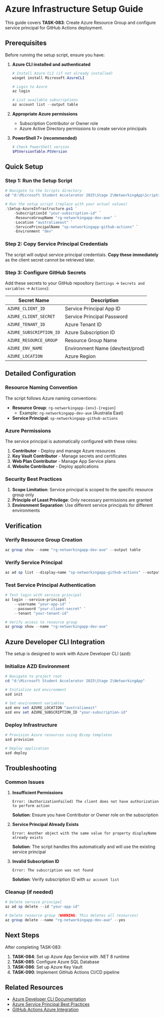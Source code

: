 # Azure Infrastructure Setup Guide

This guide covers **TASK-083**: Create Azure Resource Group and configure service principal for GitHub Actions deployment.

## Prerequisites

Before running the setup script, ensure you have:

1. **Azure CLI installed and authenticated**
   ```powershell
   # Install Azure CLI (if not already installed)
   winget install Microsoft.AzureCLI
   
   # Login to Azure
   az login
   
   # List available subscriptions
   az account list --output table
   ```

2. **Appropriate Azure permissions**
   - Subscription Contributor or Owner role
   - Azure Active Directory permissions to create service principals

3. **PowerShell 7+ (recommended)**
   ```powershell
   # Check PowerShell version
   $PSVersionTable.PSVersion
   ```

## Quick Setup

### Step 1: Run the Setup Script

```powershell
# Navigate to the Scripts directory
cd "d:\Microsoft Student Accelerator 2025\Stage 2\NetworkingApp\Scripts"

# Run the setup script (replace with your actual values)
.\Setup-AzureInfrastructure.ps1 `
    -SubscriptionId "your-subscription-id" `
    -ResourceGroupName "rg-networkingapp-dev-aue" `
    -Location "australiaeast" `
    -ServicePrincipalName "sp-networkingapp-github-actions" `
    -Environment "dev"
```

### Step 2: Copy Service Principal Credentials

The script will output service principal credentials. **Copy these immediately** as the client secret cannot be retrieved later.

### Step 3: Configure GitHub Secrets

Add these secrets to your GitHub repository (`Settings` → `Secrets and variables` → `Actions`):

| Secret Name | Description |
|-------------|-------------|
| `AZURE_CLIENT_ID` | Service Principal App ID |
| `AZURE_CLIENT_SECRET` | Service Principal Password |
| `AZURE_TENANT_ID` | Azure Tenant ID |
| `AZURE_SUBSCRIPTION_ID` | Azure Subscription ID |
| `AZURE_RESOURCE_GROUP` | Resource Group Name |
| `AZURE_ENV_NAME` | Environment Name (dev/test/prod) |
| `AZURE_LOCATION` | Azure Region |

## Detailed Configuration

### Resource Naming Convention

The script follows Azure naming conventions:

- **Resource Group**: `rg-networkingapp-{env}-{region}`
  - Example: `rg-networkingapp-dev-aue` (Australia East)
- **Service Principal**: `sp-networkingapp-github-actions`

### Azure Permissions

The service principal is automatically configured with these roles:

1. **Contributor** - Deploy and manage Azure resources
2. **Key Vault Contributor** - Manage secrets and certificates
3. **Web Plan Contributor** - Manage App Service plans
4. **Website Contributor** - Deploy applications

### Security Best Practices

1. **Scope Limitation**: Service principal is scoped to the specific resource group only
2. **Principle of Least Privilege**: Only necessary permissions are granted
3. **Environment Separation**: Use different service principals for different environments

## Verification

### Verify Resource Group Creation

```powershell
az group show --name "rg-networkingapp-dev-aue" --output table
```

### Verify Service Principal

```powershell
az ad sp list --display-name "sp-networkingapp-github-actions" --output table
```

### Test Service Principal Authentication

```powershell
# Test login with service principal
az login --service-principal `
    --username "your-app-id" `
    --password "your-client-secret" `
    --tenant "your-tenant-id"

# Verify access to resource group
az group show --name "rg-networkingapp-dev-aue"
```

## Azure Developer CLI Integration

The setup is designed to work with Azure Developer CLI (azd):

### Initialize AZD Environment

```powershell
# Navigate to project root
cd "d:\Microsoft Student Accelerator 2025\Stage 2\NetworkingApp"

# Initialize azd environment
azd init

# Set environment variables
azd env set AZURE_LOCATION "australiaeast"
azd env set AZURE_SUBSCRIPTION_ID "your-subscription-id"
```

### Deploy Infrastructure

```powershell
# Provision Azure resources using Bicep templates
azd provision

# Deploy application
azd deploy
```

## Troubleshooting

### Common Issues

1. **Insufficient Permissions**
   ```
   Error: (AuthorizationFailed) The client does not have authorization to perform action
   ```
   **Solution**: Ensure you have Contributor or Owner role on the subscription

2. **Service Principal Already Exists**
   ```
   Error: Another object with the same value for property displayName already exists
   ```
   **Solution**: The script handles this automatically and will use the existing service principal

3. **Invalid Subscription ID**
   ```
   Error: The subscription was not found
   ```
   **Solution**: Verify subscription ID with `az account list`

### Cleanup (if needed)

```powershell
# Delete service principal
az ad sp delete --id "your-app-id"

# Delete resource group (WARNING: This deletes all resources)
az group delete --name "rg-networkingapp-dev-aue" --yes
```

## Next Steps

After completing TASK-083:

1. **TASK-084**: Set up Azure App Service with .NET 8 runtime
2. **TASK-085**: Configure Azure SQL Database
3. **TASK-086**: Set up Azure Key Vault
4. **TASK-090**: Implement GitHub Actions CI/CD pipeline

## Related Resources

- [Azure Developer CLI Documentation](https://docs.microsoft.com/en-us/azure/developer/azure-developer-cli/)
- [Azure Service Principal Best Practices](https://docs.microsoft.com/en-us/azure/active-directory/develop/howto-create-service-principal-portal)
- [GitHub Actions Azure Integration](https://docs.github.com/en/actions/deployment/deploying-to-your-cloud-provider/deploying-to-azure)
